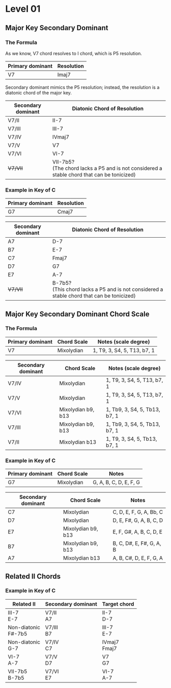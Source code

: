 # Level 01

## Major Key Secondary Dominant

### The Formula

As we know, V7 chord resolves to I chord, which is P5 resolution.

| Primary dominant | Resolution |
|------------------|------------|
| V7               | Imaj7      |

Secondary dominant mimics the P5 resolution; instead, the resolution is a diatonic chord of the major key.

| Secondary dominant | Diatonic Chord of Resolution |
|--------------------|------------------------------|
| V7/II              | II-7                         |
| V7/III             | III-7                        |
| V7/IV              | IVmaj7                       |
| V7/V               | V7                           |
| V7/VI              | VI-7                         |
| ~~V7/VII~~         | VII-7b5?<br>(The chord lacks a P5 and is not considered a stable chord that can be tonicized) |

### Example in Key of C

| Primary dominant | Resolution |
|------------------|------------|
| G7               | Cmaj7      |

| Secondary dominant | Diatonic Chord of Resolution |
|--------------------|------------------------------|
| A7                 | D-7                          |
| B7                 | E-7                          |
| C7                 | Fmaj7                        |
| D7                 | G7                           |
| E7                 | A-7                          |
| ~~V7/VII~~         | B-7b5?<br>(This chord lacks a P5 and is not considered a stable chord that can be tonicized) |

## Major Key Secondary Dominant Chord Scale

### The Formula

| Primary dominant | Chord Scale | Notes (scale degree) |
|------------------|-------------|----------------------|
| V7               | Mixolydian  | 1, T9, 3, S4, 5, T13, b7, 1 |

| Secondary dominant | Chord Scale       | Notes (scale degree) |
|--------------------|-------------------|----------------------|
| V7/IV              | Mixolydian        | 1, T9, 3, S4, 5, T13, b7, 1 |
| V7/V               | Mixolydian        | 1, T9, 3, S4, 5, T13, b7, 1 |
| V7/VI              | Mixolydian b9, b13| 1, Tb9, 3, S4, 5, Tb13, b7, 1 |
| V7/III             | Mixolydian b9, b13| 1, Tb9, 3, S4, 5, Tb13, b7, 1 |
| V7/II              | Mixolydian b13    | 1, T9, 3, S4, 5, Tb13, b7, 1 |

### Example in Key of C

| Primary dominant | Chord Scale | Notes |
|------------------|-------------|----------------------|
| G7               | Mixolydian  | G, A, B, C, D, E, F, G |

| Secondary dominant | Chord Scale       | Notes |
|--------------------|-------------------|----------------------|
| C7                 | Mixolydian        | C, D, E, F, G, A, Bb, C |
| D7                 | Mixolydian        | D, E, F#, G, A, B, C, D |
| E7                 | Mixolydian b9, b13| E, F, G#, A, B, C, D, E |
| B7                 | Mixolydian b9, b13| B, C, D#, E, F#, G, A, B |
| A7                 | Mixolydian b13    | A, B, C#, D, E, F, G, A |

## Related II Chords

### Example in Key of C

| Related II                | Secondary dominant | Target chord  |
|---------------------------|--------------------|---------------|
| III-7<br>E-7              | V7/II<br>A7        | II-7<br>D-7   |
| Non-diatonic<br>F#-7b5    | V7/III<br>B7       | III-7<br>E-7  |
| Non-diatonic<br>G-7       | V7/IV<br>C7        | IVmaj7<br>Fmaj7 |
| VI-7<br>A-7               | V7/V<br>D7         | V7<br>G7      |
| VII-7b5<br>B-7b5          | V7/VI<br>E7        | VI-7<br>A-7   |
